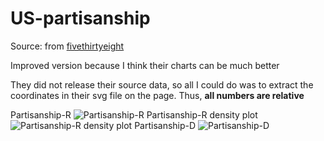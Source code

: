 # US-partisanship

Source: from [fivethirtyeight](https://fivethirtyeight.com/features/why-bipartisanship-doesnt-always-pay-in-three-charts/)

Improved version because I think their charts can be much better

They did not release their source data, so all I could do was to extract the coordinates in their svg file on the page. Thus, **all numbers are relative**

Partisanship-R
![Partisanship-R](https://raw.githubusercontent.com/yc-tsui/US-partisanship/master/partisanship%20rep.png)
Partisanship-R density plot
![Partisanship-R density plot](https://raw.githubusercontent.com/yc-tsui/US-partisanship/master/partisanship%20rep%20density.png)
Partisanship-D
![Partisanship-D](https://raw.githubusercontent.com/yc-tsui/US-partisanship/master/partisanship%20dem.png)
